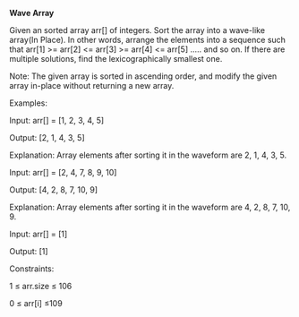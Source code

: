 <b>Wave Array</b>

Given an sorted array arr[] of integers. Sort the array into a wave-like array(In Place). In other words, arrange the elements into a sequence such that arr[1] >= arr[2] <= arr[3] >= arr[4] <= arr[5] ..... and so on. If there are multiple solutions, find the lexicographically smallest one.

Note: The given array is sorted in ascending order, and modify the given array in-place without returning a new array.

Examples:

Input: arr[] = [1, 2, 3, 4, 5]

Output: [2, 1, 4, 3, 5]

Explanation: Array elements after sorting it in the waveform are 2, 1, 4, 3, 5.

Input: arr[] = [2, 4, 7, 8, 9, 10]

Output: [4, 2, 8, 7, 10, 9]

Explanation: Array elements after sorting it in the waveform are 4, 2, 8, 7, 10, 9.

Input: arr[] = [1]

Output: [1]

Constraints:

1 ≤ arr.size ≤ 106

0 ≤ arr[i] ≤109
